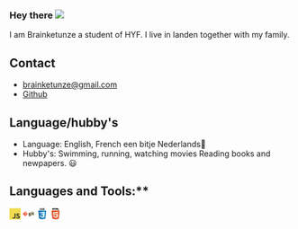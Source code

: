 
### Hey there <img src="https://media.giphy.com/media/hvRJCLFzcasrR4ia7z/giphy.gif" width="25px">
I am Brainketunze a student of HYF. I live in landen together with my family.


## Contact
* brainketunze@gmail.com
* [Github](http://www.github.com/Brainketunze)

## Language/hubby's
* Language: English, French een bitje Nederlands🙂
* Hubby's: Swimming, running, watching movies Reading books and newpapers. 😃
 

## Languages and Tools:**  
<code><img height="20" src="https://raw.githubusercontent.com/github/explore/80688e429a7d4ef2fca1e82350fe8e3517d3494d/topics/javascript/javascript.png"></code>
<code><img height="20" src="https://raw.githubusercontent.com/github/explore/80688e429a7d4ef2fca1e82350fe8e3517d3494d/topics/git/git.png"></code>
<code><img height="20" src="https://raw.githubusercontent.com/github/explore/80688e429a7d4ef2fca1e82350fe8e3517d3494d/topics/css/css.png"></code>
<code><img height="20" src="https://raw.githubusercontent.com/github/explore/80688e429a7d4ef2fca1e82350fe8e3517d3494d/topics/html/html.png"></code>


